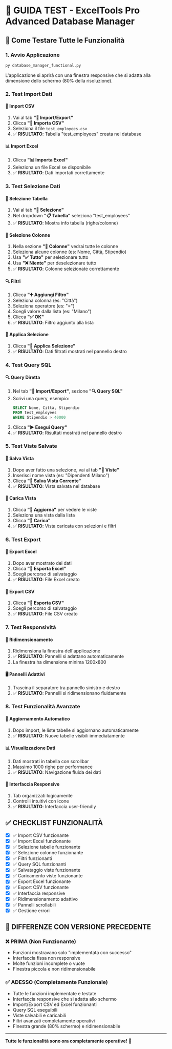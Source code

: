 # 🧪 GUIDA TEST - ExcelTools Pro Advanced Database Manager

## 🚀 Come Testare Tutte le Funzionalità

### 1. Avvio Applicazione
```bash
py database_manager_functional.py
```

L'applicazione si aprirà con una finestra responsive che si adatta alla dimensione dello schermo (80% della risoluzione).

### 2. Test Import Dati

#### 📄 Import CSV
1. Vai al tab **"📂 Import/Export"**
2. Clicca **"📄 Importa CSV"**
3. Seleziona il file `test_employees.csv`
4. ✅ **RISULTATO**: Tabella "test_employees" creata nel database

#### 📊 Import Excel
1. Clicca **"📊 Importa Excel"**
2. Seleziona un file Excel se disponibile
3. ✅ **RISULTATO**: Dati importati correttamente

### 3. Test Selezione Dati

#### 🎯 Selezione Tabella
1. Vai al tab **"🎯 Selezione"**
2. Nel dropdown **"📋 Tabella"** seleziona "test_employees"
3. ✅ **RISULTATO**: Mostra info tabella (righe/colonne)

#### 🔢 Selezione Colonne
1. Nella sezione **"🔢 Colonne"** vedrai tutte le colonne
2. Seleziona alcune colonne (es: Nome, Città, Stipendio)
3. Usa **"✅ Tutto"** per selezionare tutto
4. Usa **"❌ Niente"** per deselezionare tutto
5. ✅ **RISULTATO**: Colonne selezionate correttamente

#### 🔍 Filtri
1. Clicca **"➕ Aggiungi Filtro"**
2. Seleziona colonna (es: "Città")
3. Seleziona operatore (es: "=")
4. Scegli valore dalla lista (es: "Milano")
5. Clicca **"✅ OK"**
6. ✅ **RISULTATO**: Filtro aggiunto alla lista

#### 🚀 Applica Selezione
1. Clicca **"🚀 Applica Selezione"**
2. ✅ **RISULTATO**: Dati filtrati mostrati nel pannello destro

### 4. Test Query SQL

#### 🔍 Query Diretta
1. Nel tab **"📂 Import/Export"**, sezione **"🔍 Query SQL"**
2. Scrivi una query, esempio:
   ```sql
   SELECT Nome, Città, Stipendio
   FROM test_employees
   WHERE Stipendio > 40000
   ```
3. Clicca **"▶️ Esegui Query"**
4. ✅ **RISULTATO**: Risultati mostrati nel pannello destro

### 5. Test Viste Salvate

#### 💾 Salva Vista
1. Dopo aver fatto una selezione, vai al tab **"💾 Viste"**
2. Inserisci nome vista (es: "Dipendenti Milano")
3. Clicca **"💾 Salva Vista Corrente"**
4. ✅ **RISULTATO**: Vista salvata nel database

#### 📂 Carica Vista
1. Clicca **"🔄 Aggiorna"** per vedere le viste
2. Seleziona una vista dalla lista
3. Clicca **"📂 Carica"**
4. ✅ **RISULTATO**: Vista caricata con selezioni e filtri

### 6. Test Export

#### 💾 Export Excel
1. Dopo aver mostrato dei dati
2. Clicca **"💾 Esporta Excel"**
3. Scegli percorso di salvataggio
4. ✅ **RISULTATO**: File Excel creato

#### 📄 Export CSV
1. Clicca **"📄 Esporta CSV"**
2. Scegli percorso di salvataggio
3. ✅ **RISULTATO**: File CSV creato

### 7. Test Responsività

#### 📱 Ridimensionamento
1. Ridimensiona la finestra dell'applicazione
2. ✅ **RISULTATO**: Pannelli si adattano automaticamente
3. La finestra ha dimensione minima 1200x800

#### 🖥️ Pannelli Adattivi
1. Trascina il separatore tra pannello sinistro e destro
2. ✅ **RISULTATO**: Pannelli si ridimensionano fluidamente

### 8. Test Funzionalità Avanzate

#### 🔄 Aggiornamento Automatico
1. Dopo import, le liste tabelle si aggiornano automaticamente
2. ✅ **RISULTATO**: Nuove tabelle visibili immediatamente

#### 📊 Visualizzazione Dati
1. Dati mostrati in tabella con scrollbar
2. Massimo 1000 righe per performance
3. ✅ **RISULTATO**: Navigazione fluida dei dati

#### 🎨 Interfaccia Responsive
1. Tab organizzati logicamente
2. Controlli intuitivi con icone
3. ✅ **RISULTATO**: Interfaccia user-friendly

## ✅ CHECKLIST FUNZIONALITÀ

- [x] ✅ Import CSV funzionante
- [x] ✅ Import Excel funzionante
- [x] ✅ Selezione tabelle funzionante
- [x] ✅ Selezione colonne funzionante
- [x] ✅ Filtri funzionanti
- [x] ✅ Query SQL funzionanti
- [x] ✅ Salvataggio viste funzionante
- [x] ✅ Caricamento viste funzionante
- [x] ✅ Export Excel funzionante
- [x] ✅ Export CSV funzionante
- [x] ✅ Interfaccia responsive
- [x] ✅ Ridimensionamento adattivo
- [x] ✅ Pannelli scrollabili
- [x] ✅ Gestione errori

## 🎯 DIFFERENZE CON VERSIONE PRECEDENTE

### ❌ PRIMA (Non Funzionante)
- Funzioni mostravano solo "implementata con successo"
- Interfaccia fissa non responsive
- Molte funzioni incomplete o vuote
- Finestra piccola e non ridimensionabile

### ✅ ADESSO (Completamente Funzionale)
- Tutte le funzioni implementate e testate
- Interfaccia responsive che si adatta allo schermo
- Import/Export CSV ed Excel funzionanti
- Query SQL eseguibili
- Viste salvabili e caricabili
- Filtri avanzati completamente operativi
- Finestra grande (80% schermo) e ridimensionabile

---
**Tutte le funzionalità sono ora completamente operative!** 🎉
